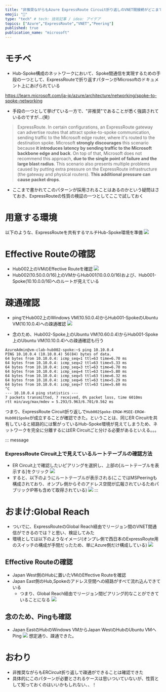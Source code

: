 ```yaml
---
title: "非推奨ながらもAzure ExpressRoute Circuit折り返しのVNET間接続がどこまでできるのか試す"
emoji: "🚅"
type: "tech" # tech: 技術記事 / idea: アイデア
topics: ["Azure","ExpressRoute","VNET","Peering"]
published: true
publication_name: "microsoft"
---
```

# モチベ
- Hub-Spoke構成のネットワークにおいて、Spoke間通信を実現するための手段の一つとして、ExpressRouteで折り返すパターンがMicrosoftのドキュメント上にあげられている

https://learn.microsoft.com/ja-jp/azure/architecture/networking/spoke-to-spoke-networking
- 手段の一つとして挙げている一方で、"非推奨"であることが悉く強調されているのですが…(笑)
> ExpressRoute. In certain configurations, an ExpressRoute gateway can advertise routes that attract spoke-to-spoke communication, sending traffic to the Microsoft edge router, where it's routed to the destination spoke. Microsoft **strongly discourages** this scenario because **it introduces latency by sending traffic to the Microsoft backbone edge and back**. On top of that, Microsoft does not recommend this approach, **due to the single point of failure and the large blast radius**. This scenario also presents multiple problems caused by putting extra pressure on the ExpressRoute infrastructure (the gateway and physical routers). **This additional pressure can cause packet drops**.

- ここまで書かれてこのパターンが採用されることはあるのかという疑問はさておき、ExpressRouteの性質の検証の一つとしてここで試しておく

# 用意する環境
以下のような、ExpressRouteを共有するマルチHub-Spoke環境を準備
![](/images/20230717-SpokeToSpokeER/01.png)

# Effective Routeの確認
- Hub002上のVMのEffective Routeを確認
![](/images/20230717-SpokeToSpokeER/02.png)
- Hub002(10.50.0.0/16)上のVMからHub001(10.0.0.0/16)および、Hub001-Spoke(10.10.0.0/16)へのルートが見えている

# 疎通確認
- pingでHub002上のWindows VM(10.50.0.4)からHub001-SpokeのUbuntu VM(10.10.0.4)への疎通確認
![](/images/20230717-SpokeToSpokeER/03.png)

- 念のため、Hub002-Spoke上のUbuntu VM(10.60.0.4)からHub001-Spoke上のUbuntu VM(10.10.0.4)への疎通確認も行う
```
AzureAdmin@vm-clab-hub002-spoke:~$ ping 10.10.0.4
PING 10.10.0.4 (10.10.0.4) 56(84) bytes of data.
64 bytes from 10.10.0.4: icmp_seq=1 ttl=63 time=6.70 ms
64 bytes from 10.10.0.4: icmp_seq=2 ttl=63 time=5.33 ms
64 bytes from 10.10.0.4: icmp_seq=3 ttl=63 time=6.70 ms
64 bytes from 10.10.0.4: icmp_seq=4 ttl=63 time=5.80 ms
64 bytes from 10.10.0.4: icmp_seq=5 ttl=63 time=6.32 ms
64 bytes from 10.10.0.4: icmp_seq=6 ttl=63 time=5.29 ms
64 bytes from 10.10.0.4: icmp_seq=7 ttl=63 time=5.60 ms
^C
--- 10.10.0.4 ping statistics ---
7 packets transmitted, 7 received, 0% packet loss, time 6010ms
rtt min/avg/max/mdev = 5.293/5.963/6.701/0.562 ms

```
つまり、ExpressRoute Circuit折り返しで`Hub002Spoke-ERGW-MSEE-ERGW-Hub001Spoke`が成立することが確認できた。ということは、同じER Circuitを共有していると経路的には繋がっているHub-Spoke環境が見えてしまうため、ネットワークを完全に分離するにはER Circuitごと分ける必要があるといえる。。。

::: message
### ExpressRoute Circuit上で見えているルートテーブルの確認方法
- ER Circuit上で確認したいピアリングを選択し、上部の[ルートテーブルを表示する]をクリック
![](/images/20230717-SpokeToSpokeER/04.png)
- すると、以下のようにルートテーブルが表示される(ここではMSPeeringも構成されており、オンプレ側からそのアドレス空間が広報されているためパブリックIP帯も含めて取得されている)
![](/images/20230717-SpokeToSpokeER/05.png)
:::

# おまけ:Global Reach
- ついでに、ExpressRouteのGlobal Reach経由でリージョン間のVNET間通信ができるのでは？と思い、検証してみた
- 環境としては以下のようなイメージ(オンプレ側で西日本のExpressRoute用のスイッチの構成が手間だったため、単にAzure側だけ構成している)
![](/images/20230717-SpokeToSpokeER/06.png)

## Effective Routeの確認
- Japan West側のHubに置いたVMのEffective Routeを確認
- Japan East側のHub,Spokeのアドレス空間への経路がすべて流れ込んできている
    - つまり、Global Reach経由でリージョン間ピアリング的なことができていることになる
![](/images/20230717-SpokeToSpokeER/07.png)

## 念のため、Pingも確認
- Japan EastのHubのWindows VMからJapan WestのHubのUbuntu VMへPing
![](/images/20230717-SpokeToSpokeER/08.png)
想定通り、疎通できた。

# おわり
- 非推奨ながらもERCircuit折り返しで疎通ができることは確認できた
- 具体的にこのパターンが必要とされるケースは思いついていないが、性質として知っておくのはいいかもしれない、、！


